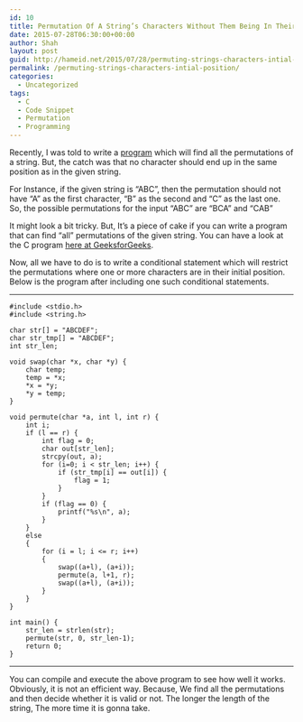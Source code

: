 ```yaml
---
id: 10
title: Permutation Of A String’s Characters Without Them Being In Their Initial Position
date: 2015-07-28T06:30:00+00:00
author: Shah
layout: post
guid: http://hameid.net/2015/07/28/permuting-strings-characters-intial-position/
permalink: /permuting-strings-characters-intial-position/
categories:
  - Uncategorized
tags:
  - C
  - Code Snippet
  - Permutation
  - Programming
---
```

Recently, I was told to write a [program](/tag/programming) which will find all the permutations of a string. But, the catch was that no character should end up in the same position as in the given string.

For Instance, if the given string is “ABC”, then the permutation should not have “A” as the first character, “B” as the second and “C” as the last one. So, the possible permutations for the input “ABC” are “BCA” and “CAB”

It might look a bit tricky. But, It’s a piece of cake if you can write a program that can find “all” permutations of the given string. You can have a look at the C program [here at GeeksforGeeks](http://www.geeksforgeeks.org/write-a-c-program-to-print-all-permutations-of-a-given-string/).

Now, all we have to do is to write a conditional statement which will restrict the permutations where one or more characters are in their initial position. Below is the program after including one such conditional statements.

* * *

<pre><code class="language-prettyprint lang-c">#include &lt;stdio.h&gt;
#include &lt;string.h&gt;

char str[] = "ABCDEF";  
char str_tmp[] = "ABCDEF";  
int str_len;

void swap(char *x, char *y) {  
    char temp;
    temp = *x;
    *x = *y;
    *y = temp;
}

void permute(char *a, int l, int r) {  
    int i;
    if (l == r) {
        int flag = 0;
        char out[str_len];
        strcpy(out, a);
        for (i=0; i &lt; str_len; i++) {
            if (str_tmp[i] == out[i]) {
                flag = 1;
            }
        }
        if (flag == 0) {
            printf("%s\n", a);
        }
    }
    else
    {
        for (i = l; i &lt;= r; i++)
        {
            swap((a+l), (a+i));
            permute(a, l+1, r);
            swap((a+l), (a+i));
        }
    }
}

int main() {  
    str_len = strlen(str);
    permute(str, 0, str_len-1);
    return 0;
}
</code></pre>

* * *

You can compile and execute the above program to see how well it works. Obviously, it is not an efficient way. Because, We find all the permutations and then decide whether it is valid or not. The longer the length of the string, The more time it is gonna take.